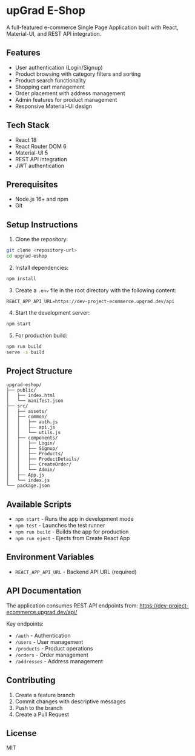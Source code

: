 # upGrad E-Shop

A full-featured e-commerce Single Page Application built with React, Material-UI, and REST API integration.

## Features

- User authentication (Login/Signup)
- Product browsing with category filters and sorting
- Product search functionality
- Shopping cart management
- Order placement with address management
- Admin features for product management
- Responsive Material-UI design

## Tech Stack

- React 18
- React Router DOM 6
- Material-UI 5
- REST API integration
- JWT authentication

## Prerequisites

- Node.js 16+ and npm
- Git

## Setup Instructions

1. Clone the repository:
```bash
git clone <repository-url>
cd upgrad-eshop
```

2. Install dependencies:
```bash
npm install
```

3. Create a `.env` file in the root directory with the following content:
```
REACT_APP_API_URL=https://dev-project-ecommerce.upgrad.dev/api
```

4. Start the development server:
```bash
npm start
```

5. For production build:
```bash
npm run build
serve -s build
```

## Project Structure

```
upgrad-eshop/
├── public/
│   ├── index.html
│   └── manifest.json
├── src/
│   ├── assets/
│   ├── common/
│   │   ├── auth.js
│   │   ├── api.js
│   │   └── utils.js
│   ├── components/
│   │   ├── Login/
│   │   ├── Signup/
│   │   ├── Products/
│   │   ├── ProductDetails/
│   │   ├── CreateOrder/
│   │   └── Admin/
│   ├── App.js
│   └── index.js
└── package.json
```

## Available Scripts

- `npm start` - Runs the app in development mode
- `npm test` - Launches the test runner
- `npm run build` - Builds the app for production
- `npm run eject` - Ejects from Create React App

## Environment Variables

- `REACT_APP_API_URL` - Backend API URL (required)

## API Documentation

The application consumes REST API endpoints from:
https://dev-project-ecommerce.upgrad.dev/api/

Key endpoints:
- `/auth` - Authentication
- `/users` - User management
- `/products` - Product operations
- `/orders` - Order management
- `/addresses` - Address management

## Contributing

1. Create a feature branch
2. Commit changes with descriptive messages
3. Push to the branch
4. Create a Pull Request

## License

MIT
